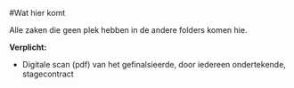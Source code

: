 #Wat hier komt

Alle zaken die geen plek hebben in de andere folders komen hie.

**Verplicht:**
* Digitale scan (pdf) van het gefinalsieerde, door iedereen ondertekende, stagecontract

